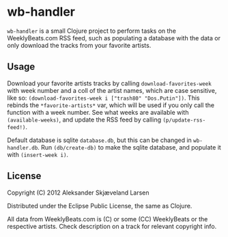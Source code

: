 # wb-handler

`wb-handler` is a small Clojure project to perform tasks on the WeeklyBeats.com RSS feed, such as populating a database with the data or only download the tracks from your favorite artists.

## Usage

Download your favorite artists tracks by calling `download-favorites-week` with week number and a coll of the artist names, which are case sensitive, like so: `(download-favorites-week i ["trash80" "Dos.Putin"])`. This rebinds the `*favorite-artists*` var, which will be used if you only call the function with a week number. See what weeks are available with `(available-weeks)`, and update the RSS feed by calling `(p/update-rss-feed!)`.

Default database is sqlite `database.db`, but this can be changed in `wb-handler.db`. Run `(db/create-db)` to make the sqlite database, and populate it with `(insert-week i)`.


## License

Copyright (C) 2012 Aleksander Skjæveland Larsen

Distributed under the Eclipse Public License, the same as Clojure.

All data from WeeklyBeats.com is (C) or some (CC) WeeklyBeats or the respective artists. Check description on a track for relevant copyright info.
